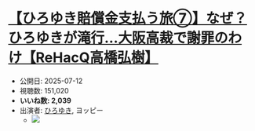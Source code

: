 # [【ひろゆき賠償金支払う旅⑦】なぜ？ひろゆきが滝行…大阪高裁で謝罪のわけ【ReHacQ高橋弘樹】](https://www.youtube.com/watch?v=3Jx0xIMmwOs)
-   公開日: 2025-07-12
-   視聴数: 151,020
-   **いいね数: 2,039**
-   出演者: [ひろゆき](/rehacq_fan/people/ひろゆき "wikilink"), ヨッピー
    - [![](https://img.youtube.com/vi/3Jx0xIMmwOs/hqdefault.jpg)](https://www.youtube.com/watch?v=3Jx0xIMmwOs)
